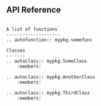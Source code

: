 API Reference 
---------------

```{eval-rst}

A list of functions
--------------------
.. autofunction:: mypkg.somefunc 

Classes
-------
.. autoclass:: mypkg.SomeClass
    :members:

.. autoclass:: mypkg.AnotherClass
    :members:

.. autoclass:: mypkg.ThirdClass
    :members:
    
```
